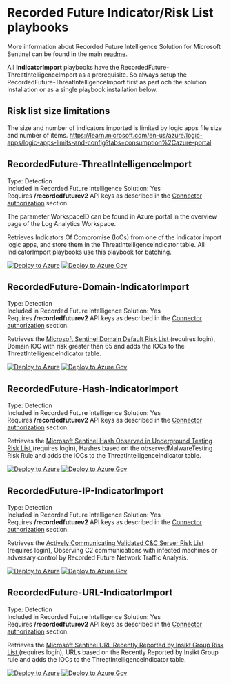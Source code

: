 # Recorded Future Indicator/Risk List playbooks

More information about Recorded Future Intelligence Solution for Microsoft Sentinel can be found in the main [readme](../readme.md).

All **IndicatorImport** playbooks have the RecordedFuture-ThreatIntelligenceImport as a prerequisite. So always setup the RecordedFuture-ThreatIntelligenceImport first as part och the solution installation or as a single playbook installation below.  

## Risk list size limitations
The size and number of indicators imported is limited by logic apps file size and number of items. https://learn.microsoft.com/en-us/azure/logic-apps/logic-apps-limits-and-config?tabs=consumption%2Cazure-portal

## RecordedFuture-ThreatIntelligenceImport
Type: Detection\
Included in Recorded Future Intelligence Solution: Yes\
Requires **/recordedfuturev2** API keys as described in the [Connector authorization](../readme.md#connectors-authorization) section. 

The parameter WorkspaceID can be found in Azure portal in the overview page of the Log Analytics Workspace. 

Retrieves Indicators Of Compromise (IoCs) from one of the indicator import logic apps, and store them in the ThreatIntelligenceIndicator table. All IndicatorImport playbooks use this playbook for batching. 

[![Deploy to Azure](https://aka.ms/deploytoazurebutton)](https://portal.azure.com/#create/Microsoft.Template/uri/https%3A%2F%2Fraw.githubusercontent.com%2FAzure%2FAzure-Sentinel%2Fmaster%2FSolutions%2FRecorded%2520Future%2FPlaybooks%2FIndicatorImport%2FRecordedFuture-ThreatIntelligenceImport%2Fazuredeploy.json)
[![Deploy to Azure Gov](https://aka.ms/deploytoazuregovbutton)](https://portal.azure.us/#create/Microsoft.Template/uri/https%3A%2F%2Fraw.githubusercontent.com%2FAzure%2FAzure-Sentinel%2Fmaster%2FSolutions%2FRecorded%2520Future%2FPlaybooks%2FIndicatorImport%2FRecordedFuture-ThreatIntelligenceImport%2Fazuredeploy.json)

## RecordedFuture-Domain-IndicatorImport
Type: Detection\
Included in Recorded Future Intelligence Solution: Yes\
Requires **/recordedfuturev2** API keys as described in the [Connector authorization](../readme.md##connectors-authorization) section. 

Retrieves the [Microsoft Sentinel Domain Default Risk List ](https://support.recordedfuture.com/hc/en-us/articles/115003793388-Domain-Risk-Rules) (requires login), Domain IOC with risk greater than 65 and adds the IOCs to the ThreatIntelligenceIndicator table.

[![Deploy to Azure](https://aka.ms/deploytoazurebutton)](https://portal.azure.com/#create/Microsoft.Template/uri/https%3A%2F%2Fraw.githubusercontent.com%2FAzure%2FAzure-Sentinel%2Fmaster%2FSolutions%2FRecorded%2520Future%2FPlaybooks%2FIndicatorImport%2FRecordedFuture-Domain-IndicatorImport%2Fazuredeploy.json)
[![Deploy to Azure Gov](https://aka.ms/deploytoazuregovbutton)](https://portal.azure.us/#create/Microsoft.Template/uri/https%3A%2F%2Fraw.githubusercontent.com%2FAzure%2FAzure-Sentinel%2Fmaster%2FSolutions%2FRecorded%2520Future%2FPlaybooks%2FIndicatorImport%2FRecordedFuture-Domain-IndicatorImport%2Fazuredeploy.json)


## RecordedFuture-Hash-IndicatorImport
Type: Detection\
Included in Recorded Future Intelligence Solution: Yes\
Requires **/recordedfuturev2** API keys as described in the [Connector authorization](../readme.md##connectors-authorization) section. 

Retrieves the [Microsoft Sentinel Hash Observed in Underground Testing Risk List ](https://support.recordedfuture.com/hc/en-us/articles/115000846167-Hash-Risk-Rules) (requires login), Hashes based on the observedMalwareTesting Risk Rule and adds the IOCs to the ThreatIntelligenceIndicator table.

[![Deploy to Azure](https://aka.ms/deploytoazurebutton)](https://portal.azure.com/#create/Microsoft.Template/uri/https%3A%2F%2Fraw.githubusercontent.com%2FAzure%2FAzure-Sentinel%2Fmaster%2FSolutions%2FRecorded%2520Future%2FPlaybooks%2FIndicatorImport%2FRecordedFuture-Hash-IndicatorImport%2Fazuredeploy.json)
[![Deploy to Azure Gov](https://aka.ms/deploytoazuregovbutton)](https://portal.azure.us/#create/Microsoft.Template/uri/https%3A%2F%2Fraw.githubusercontent.com%2FAzure%2FAzure-Sentinel%2Fmaster%2FSolutions%2FRecorded%2520Future%2FPlaybooks%2FIndicatorImport%2FRecordedFuture-Hash-IndicatorImport%2Fazuredeploy.json)

## RecordedFuture-IP-IndicatorImport
Type: Detection\
Included in Recorded Future Intelligence Solution: Yes\
Requires **/recordedfuturev2** API keys as described in the [Connector authorization](../readme.md##connectors-authorization) section. 

Retrieves the [Actively Communicating Validated C&C Server Risk List ](https://support.recordedfuture.com/hc/en-us/articles/115000894448-IP-Address-Risk-Rules) (requires login), Observing C2 communications with infected machines or adversary control by Recorded Future Network Traffic Analysis.

[![Deploy to Azure](https://aka.ms/deploytoazurebutton)](https://portal.azure.com/#create/Microsoft.Template/uri/https%3A%2F%2Fraw.githubusercontent.com%2FAzure%2FAzure-Sentinel%2Fmaster%2FSolutions%2FRecorded%2520Future%2FPlaybooks%2FIndicatorImport%2FRecordedFuture-IP-IndicatorImport%2Fazuredeploy.json)
[![Deploy to Azure Gov](https://aka.ms/deploytoazuregovbutton)](https://portal.azure.us/#create/Microsoft.Template/uri/https%3A%2F%2Fraw.githubusercontent.com%2FAzure%2FAzure-Sentinel%2Fmaster%2FSolutions%2FRecorded%2520Future%2FPlaybooks%2FIndicatorImport%2FRecordedFuture-IP-IndicatorImport%2Fazuredeploy.json)

## RecordedFuture-URL-IndicatorImport
Type: Detection\
Included in Recorded Future Intelligence Solution: Yes\
Requires **/recordedfuturev2** API keys as described in the [Connector authorization](../readme.md##connectors-authorization) section. 

Retrieves the [Microsoft Sentinel URL Recently Reported by Insikt Group Risk List ](https://support.recordedfuture.com/hc/en-us/articles/115000894448-IP-Address-Risk-Rules) (requires login), URLs based on the Recently Reported by Insikt Group rule and adds the IOCs to the ThreatIntelligenceIndicator table.

[![Deploy to Azure](https://aka.ms/deploytoazurebutton)](https://portal.azure.com/#create/Microsoft.Template/uri/https%3A%2F%2Fraw.githubusercontent.com%2FAzure%2FAzure-Sentinel%2Fmaster%2FSolutions%2FRecorded%2520Future%2FPlaybooks%2FIndicatorImport%2FRecordedFuture-URL-IndicatorImport%2Fazuredeploy.json)
[![Deploy to Azure Gov](https://aka.ms/deploytoazuregovbutton)](https://portal.azure.us/#create/Microsoft.Template/uri/https%3A%2F%2Fraw.githubusercontent.com%2FAzure%2FAzure-Sentinel%2Fmaster%2FSolutions%2FRecorded%2520Future%2FPlaybooks%2FIndicatorImport%2FRecordedFuture-URL-IndicatorImport%2Fazuredeploy.json)
